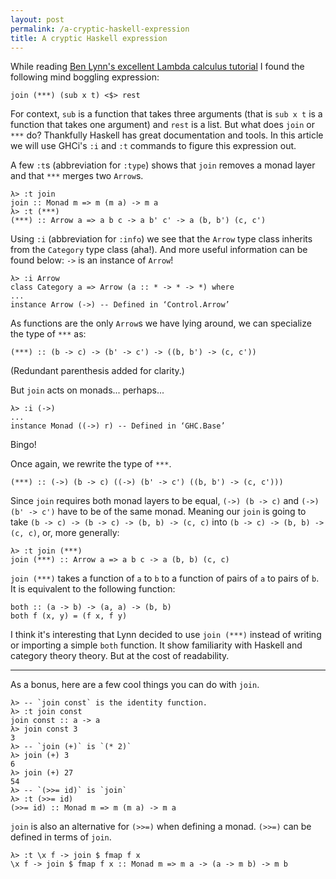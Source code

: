 ```yaml
---
layout: post
permalink: /a-cryptic-haskell-expression
title: A cryptic Haskell expression
---
```


While reading [Ben Lynn's excellent Lambda calculus tutorial][1] I found the following mind boggling expression:

```
join (***) (sub x t) <$> rest
```

For context, `sub` is a function that takes three arguments (that is `sub x t` is a function that takes one argument) and `rest` is a list. But what does `join` or `***` do? Thankfully Haskell has great documentation and tools. In this article we will use GHCi's `:i` and `:t` commands to figure this expression out.

A few `:t`s (abbreviation for `:type`) shows that `join` removes a monad layer and that `***` merges two `Arrow`s.

```
λ> :t join
join :: Monad m => m (m a) -> m a
λ> :t (***)
(***) :: Arrow a => a b c -> a b' c' -> a (b, b') (c, c')
```

Using `:i` (abbreviation for `:info`) we see that the `Arrow` type class inherits from the `Category` type class (aha!). And more useful information can be found below: `->` is an instance of `Arrow`!

```
λ> :i Arrow
class Category a => Arrow (a :: * -> * -> *) where
...
instance Arrow (->) -- Defined in ‘Control.Arrow’
```

As functions are the only `Arrow`s we have lying around, we can specialize the type of `***` as:

```
(***) :: (b -> c) -> (b' -> c') -> ((b, b') -> (c, c'))
```

(Redundant parenthesis added for clarity.)

But `join` acts on monads... perhaps...

```
λ> :i (->)
...
instance Monad ((->) r) -- Defined in ‘GHC.Base’
```

Bingo!

Once again, we rewrite the type of `***`.

```
(***) :: (->) (b -> c) ((->) (b' -> c') ((b, b') -> (c, c')))
```

Since `join` requires both monad layers to be equal, `(->) (b -> c)` and `(->) (b' -> c')` have to be of the same monad. Meaning our `join` is going to take `(b -> c) -> (b -> c) -> (b, b) -> (c, c)` into `(b -> c) -> (b, b) -> (c, c)`, or, more generally:

```
λ> :t join (***)
join (***) :: Arrow a => a b c -> a (b, b) (c, c)
```

`join (***)` takes a function of `a` to `b` to a function of pairs of `a` to pairs of `b`. It is equivalent to the following function:

    both :: (a -> b) -> (a, a) -> (b, b)
    both f (x, y) = (f x, f y)

I think it's interesting that Lynn decided to use `join (***)` instead of writing or importing a simple `both` function. It show familiarity with Haskell and category theory theory. But at the cost of readability.

---

As a bonus, here are a few cool things you can do with `join`.

```
λ> -- `join const` is the identity function.
λ> :t join const
join const :: a -> a
λ> join const 3
3
λ> -- `join (+)` is `(* 2)`
λ> join (+) 3
6
λ> join (+) 27
54
λ> -- `(>>= id)` is `join`
λ> :t (>>= id)
(>>= id) :: Monad m => m (m a) -> m a
```

`join` is also an alternative for `(>>=)` when defining a monad. `(>>=)` can be defined in terms of `join`.

```
λ> :t \x f -> join $ fmap f x
\x f -> join $ fmap f x :: Monad m => m a -> (a -> m b) -> m b
```

[1]: https://crypto.stanford.edu/~blynn/lambda/hm.html
